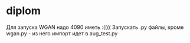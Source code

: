 # diplom
Для запуска WGAN надо 4090 иметь :((((
Запускать .py файлы, кроме wgan.py - из него импорт идет в aug_test.py
